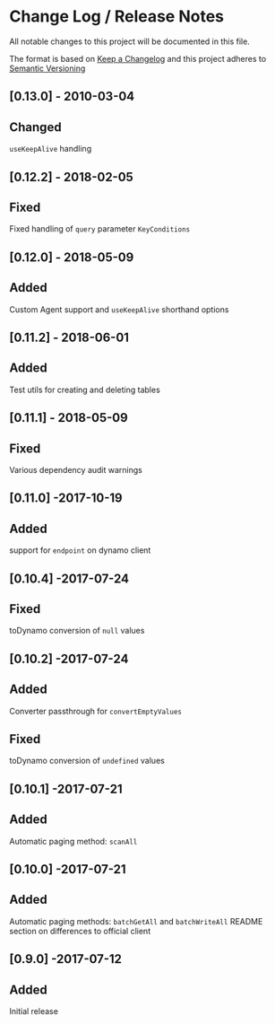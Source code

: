 # Change Log /  Release Notes
All notable changes to this project will be documented in this file.

The format is based on [Keep a Changelog](http://keepachangelog.com/)
and this project adheres to [Semantic Versioning](http://semver.org/)

## [0.13.0] - 2010-03-04
## Changed
`useKeepAlive` handling

## [0.12.2] - 2018-02-05
## Fixed
Fixed handling of `query` parameter `KeyConditions`

## [0.12.0] - 2018-05-09
## Added
Custom Agent support and `useKeepAlive` shorthand options

## [0.11.2] - 2018-06-01
## Added
Test utils for creating and deleting tables

## [0.11.1] - 2018-05-09
## Fixed
Various dependency audit warnings

## [0.11.0] -2017-10-19
## Added
support for `endpoint` on dynamo client

## [0.10.4] -2017-07-24
## Fixed
toDynamo conversion of `null` values

## [0.10.2] -2017-07-24
## Added
Converter passthrough for `convertEmptyValues`
## Fixed
toDynamo conversion of `undefined` values

## [0.10.1] -2017-07-21
## Added
Automatic paging method: `scanAll`

## [0.10.0] -2017-07-21
## Added
Automatic paging methods: `batchGetAll` and `batchWriteAll`
README section on differences to official client

## [0.9.0] -2017-07-12
## Added
Initial release
